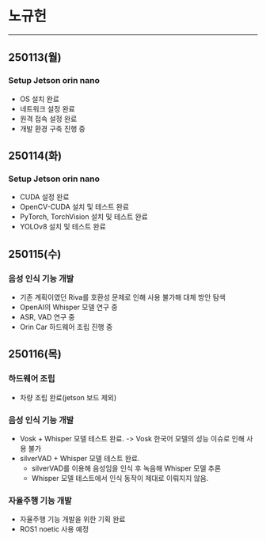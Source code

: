 # 노규헌 

---

## 250113(월)

### Setup Jetson orin nano
- OS 설치 완료
- 네트워크 설정 완료
- 원격 접속 설정 완료
- 개발 환경 구축 진행 중

## 250114(화)

### Setup Jetson orin nano
- CUDA 설정 완료
- OpenCV-CUDA 설치 및 테스트 완료
- PyTorch, TorchVision 설치 및 테스트 완료
- YOLOv8 설치 및 테스트 완료

## 250115(수)

### 음성 인식 기능 개발
- 기존 계획이였던 Riva를 호환성 문제로 인해 사용 불가해 대체 방안 탐색
- OpenAI의 Whisper 모델 연구 중
- ASR, VAD 연구 중
- Orin Car 하드웨어 조립 진행 중

## 250116(목)

### 하드웨어 조립
- 차량 조립 완료(jetson 보드 제외)

### 음성 인식 기능 개발
- Vosk + Whisper 모델 테스트 완료.
    -> Vosk 한국어 모델의 성능 이슈로 인해 사용 불가
- silverVAD + Whisper 모델 테스트 완료.
    - silverVAD를 이용해 음성임을 인식 후 녹음해 Whisper 모델 추론
    - Whisper 모델 테스트에서 인식 동작이 제대로 이뤄지지 않음.

### 자율주행 기능 개발
- 자율주행 기능 개발을 위한 기획 완료
- ROS1 noetic 사용 예정